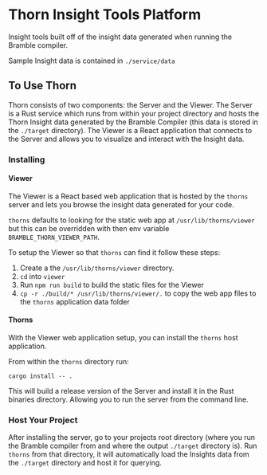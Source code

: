 # Thorn Insight Tools Platform
Insight tools built off of the insight data generated when running the Bramble compiler.

Sample Insight data is contained in `./service/data`

## To Use Thorn
Thorn consists of two components: the Server and the Viewer. The Server
is a Rust service which runs from within your project directory and 
hosts the Thorn Insight data generated by the Bramble Compiler (this
data is stored in the `./target` directory). The Viewer is a React application
that connects to the Server and allows you to visualize and interact
with the Insight data.

### Installing
#### Viewer
The Viewer is a React based web application that is hosted by the `thorns`
server and lets you browse the insight data generated for your code.

`thorns` defaults to looking for the static web app at `/usr/lib/thorns/viewer`
but this can be overridden with then env variable `BRAMBLE_THORN_VIEWER_PATH`.

To setup the Viewer so that `thorns` can find it follow these steps:
1. Create a the `/usr/lib/thorns/viewer` directory.
1. `cd` into `viewer`
1. Run `npm run build` to build the static files for the Viewer
1. `cp -r ./build/* /usr/lib/thorns/viewer/.` to copy the web app files to the
`thorns` application data folder

#### Thorns
With the Viewer web application setup, you can install the `thorns` 
host application.

From within the `thorns` directory run:
```
cargo install -- .
```

This will build a release version of the Server and install it in the
Rust binaries directory.  Allowing you to run the server from the command
line.

### Host Your Project
After installing the server, go to your projects root directory (where
you run the Bramble compiler from and where the output `./target` 
directory is).  Run `thorns` from that directory, it will automatically
load the Insights data from the `./target` directory and host it for
querying.